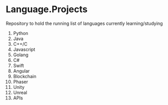 # Language.Projects
Repository to hold the running list of languages currently learning/studying

1. Python
2. Java
3. C++/C
4. Javascript
5. Golang
6. C#
7. Swift
8. Angular
9. Blockchain
10. Phaser
11. Unity
12. Unreal
13. APIs
